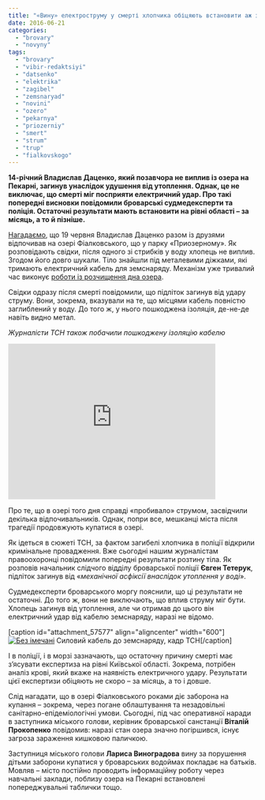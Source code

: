 ```yaml
---
title: "«Вину» електроструму у смерті хлопчика обіцяють встановити аж за місяць - ВІДЕО"
date: 2016-06-21
categories: 
  - "brovary"
  - "novyny"
tags: 
  - "brovary"
  - "vibir-redaktsiyi"
  - "datsenko"
  - "elektrika"
  - "zagibel"
  - "zemsnaryad"
  - "novini"
  - "ozero"
  - "pekarnya"
  - "priozerniy"
  - "smert"
  - "strum"
  - "trup"
  - "fialkovskogo"
---
```


**14-річний Владислав Даценко, який позавчора не виплив із озера на Пекарні, загинув унаслідок удушення від утоплення. Однак, це не виключає, що смерті міг посприяти електричний удар. Про такі попередні висновки повідомили броварські судмедексперти та поліція. Остаточні результати мають встановити на рівні області – за місяць, а то й пізніше.**

[Нагадаємо](https://mpz.brovary.org/v-ozeri-na-pekarni-zagynula-dytyna-mozhlyvo-vdarylo-strumom-vid-zemsnaryadu/), що 19 червня Владислав Даценко разом із друзями відпочивав на озері Фіалковського, що у парку «Приозерному». Як розповідають свідки, після одного зі стрибків у воду хлопець не виплив. Згодом його довго шукали. Тіло знайшли під металевими діжками, які тримають електричний кабель для земснаряду. Механізм уже тривалий час виконує [роботи із розчищення дна озера](https://mpz.brovary.org/vodohreshha-2016-stan-ozera-na-pekarni-neprydatnyj-dlya-kupannya/).

Свідки одразу після смерті повідомили, що підліток загинув від удару струму. Вони, зокрема, вказували на те, що місцями кабель повністю заглиблений у воду. До того ж, у нього пошкоджена ізоляція, де-не-де навіть видно метал.

_Журналісти ТСН також побачили пошкоджену ізоляцію кабелю_

<iframe src="https://www.youtube.com/embed/suxVeYdeBxo" width="420" height="315" frameborder="0" allowfullscreen="allowfullscreen"></iframe>

Про те, що в озері того дня справді «пробивало» струмом, засвідчили декілька відпочивальників. Однак, попри все, мешканці міста після трагедії продовжують купатися в озері.

Як ідеться в сюжеті ТСН, за фактом загибелі хлопчика в поліції відкрили кримінальне провадження. Вже сьогодні нашим журналістам правоохоронці повідомили попередні результати розтину тіла. Як розповів начальник слідчого відділу броварської поліції **Євген Тетерук**, підліток загинув від «_механічної асфіксії внаслідок утоплення у воді_».

Судмедексперти броварського моргу пояснили, що ці результати не остаточні. До того ж, вони не виключають, що вплив струму міг бути. Хлопець загинув від утоплення, але чи отримав до цього він електричний удар від кабелю земснаряду, наразі не відомо.

\[caption id="attachment\_57577" align="aligncenter" width="600"\][![Без імечані](https://mpz.brovary.org/wp-content/uploads/2016/06/Bez-imechani.jpg)](https://mpz.brovary.org/wp-content/uploads/2016/06/Bez-imechani.jpg) Силовий кабель до земснаряду, кадр ТСН\[/caption\]

І в поліції, і в морзі зазначають, що остаточну причину смерті має з’ясувати експертиза на рівні Київської області. Зокрема, потрібен аналіз крові, який вкаже на наявність електричного удару. Результати цієї експертизи обіцяють не скоро – за місяць, а то і довше.

Слід нагадати, що в озері Фіалковського роками діє заборона на купання – зокрема, через погане облаштування та незадовільні санітарно-епідеміологічні умови. Сьогодні, під час оперативної наради в заступника міського голови, керівник броварської санстанції **Віталій Прокопенко** повідомив: наразі стан озера значно погіршився, існує загроза зараження кишковою паличкою.

Заступниця міського голови **Лариса Виноградова** вину за порушення дітьми заборони купатися у броварських водоймах покладає на батьків. Мовляв – місто постійно проводить інформаційну роботу через навчальні заклади, поблизу озера на Пекарні встановлені попереджувальні таблички тощо.
